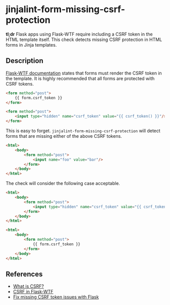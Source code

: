 # jinjalint-form-missing-csrf-protection

**tl;dr** Flask apps using Flask-WTF require including a CSRF token in the HTML template itself. This check detects missing CSRF protection in HTML forms in Jinja templates.

## Description

[Flask-WTF documentation](https://flask-wtf.readthedocs.io/en/stable/csrf.html) states that forms must render the CSRF token in the template. It is highly recommended that all forms are protected with CSRF tokens.

```html
<form method="post">
    {{ form.csrf_token }}
</form>
```

```html
<form method="post">
    <input type="hidden" name="csrf_token" value="{{ csrf_token() }}"/>
</form>
```

This is easy to forget. `jinjalint-form-missing-csrf-protection` will detect forms that are missing either of the above CSRF tokens.

```html
<html>
    <body>
        <form method="post">
            <input name="foo" value="bar"/>
        </form>
    </body>
</html>
```

The check will consider the following case acceptable.

```html
<html>
    <body>
        <form method="post">
            <input type="hidden" name="csrf_token" value="{{ csrf_token() }}"/>
        </form>
    </body>
</html>

<html>
    <body>
        <form method="post">
            {{ form.csrf_token }}
        </form>
    </body>
</html>
```

## References

* [What is CSRF?](https://portswigger.net/web-security/csrf)
* [CSRF in Flask-WTF](https://flask-wtf.readthedocs.io/en/stable/csrf.html)
* [Fix missing CSRF token issues with Flask](https://nickjanetakis.com/blog/fix-missing-csrf-token-issues-with-flask)
